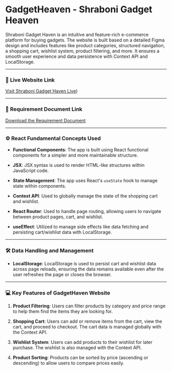 # GadgetHeaven - Shraboni Gadget Heaven

Shraboni Gadget Haven is an intuitive and feature-rich e-commerce platform for buying gadgets. The website is built based on a detailed Figma design and includes features like product categories, structured navigation, a shopping cart, wishlist system, product filtering, and more. It ensures a smooth user experience and data persistence with Context API and LocalStorage.

---

### 🚀 **Live Website Link**

[Visit Shraboni Gadget Haven Live](https://phenomenal-lebkuchen-b6e13d.netlify.app/dashboard/wish))

---

### 📄 **Requirement Document Link**

[Download the Requirement Document](https://github.com/ProgrammingHero1/B10-A8-gadget-heaven/blob/main/Batch-10_Assignment-08.pdf)

---

### ⚙️ **React Fundamental Concepts Used**

- **Functional Components**: The app is built using React functional components for a simpler and more maintainable structure.

- **JSX**: JSX syntax is used to render HTML-like structures within JavaScript code.
- **State Management**: The app uses React's `useState` hook to manage state within components.

- **Context API**: Used to globally manage the state of the shopping cart and wishlist.

- **React Router**: Used to handle page routing, allowing users to navigate between product pages, cart, and wishlist.
- **useEffect**: Utilized to manage side effects like data fetching and persisting cart/wishlist data with LocalStorage.

---

### 🛠️ **Data Handling and Management**

- **LocalStorage**: LocalStorage is used to persist cart and wishlist data across page reloads, ensuring the data remains available even after the user refreshes the page or closes the browser.

---

### 💻 **Key Features of GadgetHaven Website**

1. **Product Filtering**: Users can filter products by category and price range to help them find the items they are looking for.

2. **Shopping Cart**: Users can add or remove items from the cart, view the cart, and proceed to checkout. The cart data is managed globally with the Context API.

3. **Wishlist System**: Users can add products to their wishlist for later purchase. The wishlist is also managed with the Context API.

4. **Product Sorting**: Products can be sorted by price (ascending or descending) to allow users to compare prices easily.
